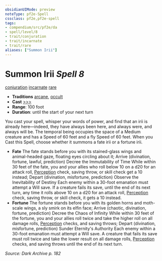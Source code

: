 ```yaml
---
obsidianUIMode: preview
noteType: pf2e-Spell
cssclass: pf2e,pf2e-spell
tags:
- compendium/src/pf2e/da
- spell/level/8
- trait/conjuration
- trait/incarnate
- trait/rare
aliases: ["Summon Irii"]
---
```

# Summon Irii *Spell 8*   
[conjuration](rules/traits/conjuration.md "Conjuration School Trait")  [incarnate](rules/traits/incarnate-som.md "Incarnate Spell Trait")  [rare](rules/traits/rare.md "Rare Rarity Trait")  

- **Traditions** [arcane](rules/traits/arcane.md "Arcane Tradition Trait"), [occult](rules/traits/occult.md "Occult Tradition Trait")
- **Cast** [>>>](rules/core-rulebook/chapter-9-playing-the-game.md#Actions "Three-Action") 
- **Range**: 100 foot
- **Duration**: until the start of your next turn

You cast your spell, whisper your words of power, and find that an irii is already here—indeed, they have always been here, and always were, and always will be. The temporal being occupies the space of a Medium creature and has a Speed of 60 feet and a fly Speed of 60 feet. When you Cast this Spell, choose whether it summons a fate irii or a fortune irii.

- **Fate** The fate stands before you with its stained-glass wings and animal-headed gaze, floating eyes circling about it; Arrive (divination, fortune, lawful, prediction) Decree the Immutability of Time While within 30 feet of the fate, you and your allies who roll below 10 on a d20 for an attack roll, [Perception](compendium/skills.md#Perception) check, saving throw, or skill check get a 10 instead; Depart (divination, misfortune, prediction) Observe the Inevitability of Destiny Each enemy within a 30-foot emanation must attempt a Will save. If a creature fails its save, until the end of its next turn, any time it rolls above 10 on a d20 for an attack roll, [Perception](compendium/skills.md#Perception) check, saving throw, or skill check, it gets a 10 instead.
- **Fortune** The fortune stands before you with its golden horns and moth-scale wings, a sly smirk on its elfin face; Arrive (chaotic, divination, fortune, prediction) Decree the Chaos of Infinity While within 30 feet of the fortune, you and your allies roll twice and take the higher roll on all damage rolls, [Perception](compendium/skills.md#Perception) checks, and saving throws; Depart (divination, misfortune, prediction) Sunder Eternity's Authority Each enemy within a 30-foot emanation must attempt a Will save. A creature that fails its save must roll twice and take the lower result on all damage rolls, [Perception](compendium/skills.md#Perception) checks, and saving throws until the end of its next turn.

*Source: Dark Archive p. 182*